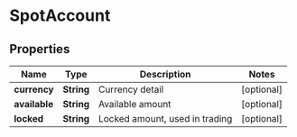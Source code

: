 
# SpotAccount

## Properties
Name | Type | Description | Notes
------------ | ------------- | ------------- | -------------
**currency** | **String** | Currency detail |  [optional]
**available** | **String** | Available amount |  [optional]
**locked** | **String** | Locked amount, used in trading |  [optional]



